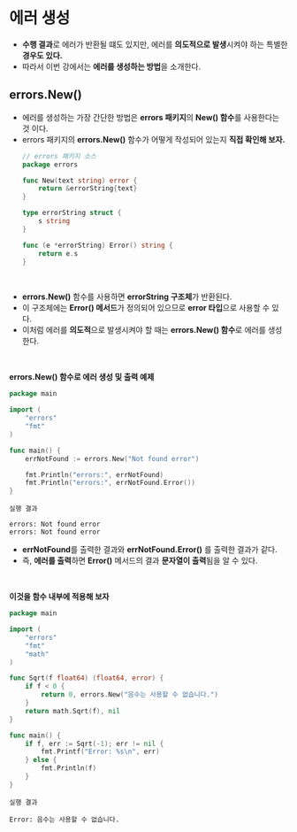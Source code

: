 # **에러 생성**
- **수행 결과**로 에러가 반환될 떄도 있지만, 에러를 **의도적으로 발생**시켜야 하는 특별한 **경우도 있다.**
- 따라서 이번 강에서는 **에러를 생성하는 방법**을 소개한다.


## **errors.New()**
- 에러를 생성하는 가장 간단한 방법은 **errors 패키지**의 **New() 함수**를 사용한다는 것 이다.
- errors 패키지의 **errors.New()** 함수가 어떻게 작성되어 있는지 **직접 확인해 보자.**
    ~~~go
    // errors 패키지 소스
    package errors

    func New(text string) error {
        return &errorString{text}
    }

    type errorString struct {
        s string
    }

    func (e *errorString) Error() string {
        return e.s
    }
    ~~~

<br>

- **errors.New()** 함수를 사용하면 **errorString 구조체**가 반환된다.
- 이 구조체에는 **Error() 메서드**가 정의되어 있으므로 **error 타입**으로 사용할 수 있다.
- 이처럼 에러를 **의도적**으로 발생시켜야 할 때는 **errors.New() 함수**로 에러를 생성한다.

<br>

**errors.New() 함수로 에러 생성 및 출력 예제**
~~~go
package main

import (
	"errors"
	"fmt"
)

func main() {
	errNotFound := errors.New("Not found error")

	fmt.Println("errors:", errNotFound)
	fmt.Println("errors:", errNotFound.Error())
}
~~~
~~~
실행 결과

errors: Not found error
errors: Not found error
~~~
- **errNotFound**를 출력한 결과와 **errNotFound.Error()** 를 출력한 결과가 같다.
- 즉, **에러를 출력**하면 **Error()** 메서드의 결과 **문자열이 출력**됨을 알 수 있다.

<br>

**이것을 함수 내부에 적용해 보자**
~~~go
package main

import (
	"errors"
	"fmt"
	"math"
)

func Sqrt(f float64) (float64, error) {
	if f < 0 {
		return 0, errors.New("음수는 사용할 수 없습니다.")
	}
	return math.Sqrt(f), nil
}

func main() {
	if f, err := Sqrt(-1); err != nil {
		fmt.Printf("Error: %s\n", err)
	} else {
		fmt.Println(f)
	}
}
~~~
~~~
실행 결과

Error: 음수는 사용할 수 없습니다.
~~~